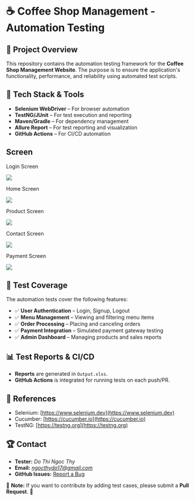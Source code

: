# ☕ Coffee Shop Management - Automation Testing

## 📌 Project Overview
This repository contains the automation testing framework for the **Coffee Shop Management Website**. The purpose is to ensure the application's functionality, performance, and reliability using automated test scripts.

## 🚀 Tech Stack & Tools
- **Selenium WebDriver** – For browser automation
- **TestNG/JUnit** – For test execution and reporting
- **Maven/Gradle** – For dependency management
- **Allure Report** – For test reporting and visualization
- **GitHub Actions** – For CI/CD automation

## Screen
Login Screen

<img src="https://github.com/user-attachments/assets/490d2223-87b4-4de7-ada4-8a237f25bdfd">

Home Screen

<img src="https://github.com/user-attachments/assets/97ce1492-f19c-431d-b81f-51b793fd1f0e">

Product Screen

<img src="https://github.com/user-attachments/assets/b9bb8139-0474-495b-a681-5198518faf68">

Contact Screen

<img src="https://github.com/user-attachments/assets/581939f2-2f1b-4ccc-bee8-ea8fff6baf4a">

Payment Screen

<img src="https://github.com/user-attachments/assets/5e4dacf1-944e-432e-8974-00578c3863b1">

## 🎯 Test Coverage
The automation tests cover the following features:
- ✅ **User Authentication** – Login, Signup, Logout
- ✅ **Menu Management** – Viewing and filtering menu items
- ✅ **Order Processing** – Placing and canceling orders
- ✅ **Payment Integration** – Simulated payment gateway testing
- ✅ **Admin Dashboard** – Managing products and sales reports

## 📊 Test Reports & CI/CD
- **Reports** are generated in `Output.xlxs`.
- **GitHub Actions** is integrated for running tests on each push/PR.

## 🔗 References
- Selenium: [https://www.selenium.dev](https://www.selenium.dev)
- Cucumber: [https://cucumber.io](https://cucumber.io)
- TestNG: [https://testng.org](https://testng.org)

## 🏆 Contact
- **Tester:** *Do Thi Ngoc Thy*  
- **Email:** *ngocthydo17@gmail.com*  
- **GitHub Issues:** [Report a Bug](https://github.com/ngocthydo17/coffee-shop-management/issues)  

📌 **Note:** If you want to contribute by adding test cases, please submit a **Pull Request**. 🚀  

